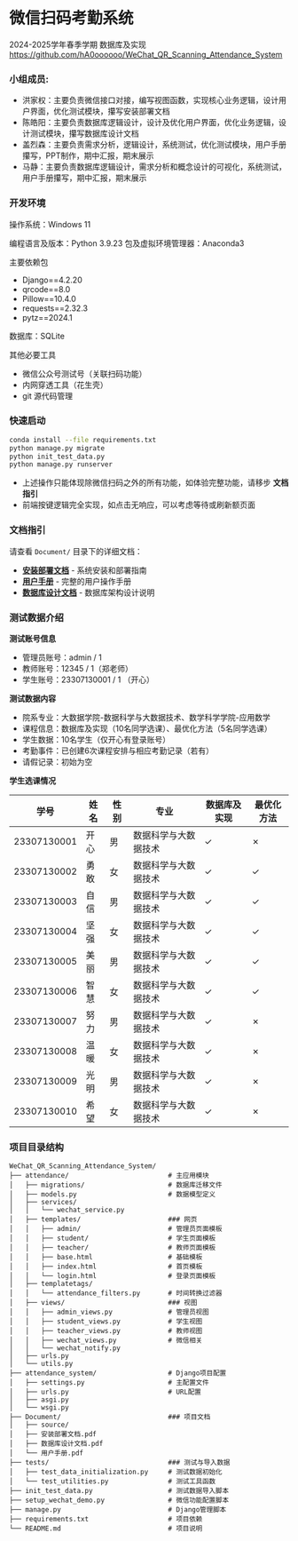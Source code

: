 # 微信扫码考勤系统

2024-2025学年春季学期 数据库及实现  
https://github.com/hA0oooooo/WeChat_QR_Scanning_Attendance_System

### 小组成员: 
* 洪家权：主要负责微信接口对接，编写视图函数，实现核心业务逻辑，设计用户界面，优化测试模块，攥写安装部署文档
* 陈皓阳：主要负责数据库逻辑设计，设计及优化用户界面，优化业务逻辑，设计测试模块，攥写数据库设计文档
* 盖烈森：主要负责需求分析，逻辑设计，系统测试，优化测试模块，用户手册攥写，PPT制作，期中汇报，期末展示
* 马静：主要负责数据库逻辑设计，需求分析和概念设计的可视化，系统测试，用户手册攥写，期中汇报，期末展示

### 开发环境

操作系统：Windows 11

编程语言及版本：Python 3.9.23
包及虚拟环境管理器：Anaconda3

主要依赖包
* Django==4.2.20
* qrcode==8.0
* Pillow==10.4.0
* requests==2.32.3
* pytz==2024.1 

数据库：SQLite

其他必要工具
* 微信公众号测试号（关联扫码功能）
* 内网穿透工具（花生壳）
* git 源代码管理


### 快速启动

```bash
conda install --file requirements.txt
python manage.py migrate 
python init_test_data.py
python manage.py runserver
```
* 上述操作只能体现除微信扫码之外的所有功能，如体验完整功能，请移步 **文档指引**
* 前端按键逻辑完全实现，如点击无响应，可以考虑等待或刷新额页面

### 文档指引

请查看 `Document/` 目录下的详细文档：

- **[安装部署文档](Document/安装部署文档.pdf)** - 系统安装和部署指南
- **[用户手册](Document/用户手册.pdf)** - 完整的用户操作手册
- **[数据库设计文档](Document/数据库设计文档.pdf)** - 数据库架构设计说明


### 测试数据介绍

**测试账号信息**
- 管理员账号：admin / 1
- 教师账号：12345 / 1（郑老师）
- 学生账号：23307130001 / 1 （开心）

**测试数据内容**
- 院系专业：大数据学院-数据科学与大数据技术、数学科学学院-应用数学
- 课程信息：数据库及实现（10名同学选课）、最优化方法（5名同学选课）
- 学生数据：10名学生（仅开心有登录账号）
- 考勤事件：已创建6次课程安排与相应考勤记录（若有）
- 请假记录：初始为空

**学生选课情况**

| 学号 | 姓名 | 性别 | 专业 | 数据库及实现 | 最优化方法 |
|------|------|------|------|-------------|-----------|
| 23307130001 | 开心 | 男 | 数据科学与大数据技术 | ✓ | ✗ |
| 23307130002 | 勇敢 | 女 | 数据科学与大数据技术 | ✓ | ✓ |
| 23307130003 | 自信 | 男 | 数据科学与大数据技术 | ✓ | ✓ |
| 23307130004 | 坚强 | 女 | 数据科学与大数据技术 | ✓ | ✓ |
| 23307130005 | 美丽 | 男 | 数据科学与大数据技术 | ✓ | ✓ |
| 23307130006 | 智慧 | 女 | 数据科学与大数据技术 | ✓ | ✓ |
| 23307130007 | 努力 | 男 | 数据科学与大数据技术 | ✓ | ✗ |
| 23307130008 | 温暖 | 女 | 数据科学与大数据技术 | ✓ | ✗ |
| 23307130009 | 光明 | 男 | 数据科学与大数据技术 | ✓ | ✗ |
| 23307130010 | 希望 | 女 | 数据科学与大数据技术 | ✓ | ✗ |


### 项目目录结构

```
WeChat_QR_Scanning_Attendance_System/
├── attendance/                         # 主应用模块
│   ├── migrations/                     # 数据库迁移文件
│   ├── models.py                       # 数据模型定义
│   ├── services/                       
│   │   └── wechat_service.py           
│   ├── templates/                      ### 网页
│   │   ├── admin/                      # 管理员页面模板
│   │   ├── student/                    # 学生页面模板
│   │   ├── teacher/                    # 教师页面模板
│   │   ├── base.html                   # 基础模板
│   │   ├── index.html                  # 首页模板
│   │   └── login.html                  # 登录页面模板
│   ├── templatetags/                  
│   │   └── attendance_filters.py       # 时间转换过滤器
│   ├── views/                          ### 视图
│   │   ├── admin_views.py              # 管理员视图
│   │   ├── student_views.py            # 学生视图
│   │   ├── teacher_views.py            # 教师视图
│   │   ├── wechat_views.py             # 微信相关
│   │   └── wechat_notify.py            
│   ├── urls.py                         
│   └── utils.py                        
├── attendance_system/                  # Django项目配置
│   ├── settings.py                     # 主配置文件
│   ├── urls.py                         # URL配置
│   ├── asgi.py                         
│   └── wsgi.py                        
├── Document/                           ### 项目文档
│   ├── source/                         
│   ├── 安装部署文档.pdf                
│   ├── 数据库设计文档.pdf              
│   └── 用户手册.pdf                   
├── tests/                              ### 测试与导入数据
│   ├── test_data_initialization.py     # 测试数据初始化
│   └── test_utilities.py               # 测试工具函数
├── init_test_data.py                   # 测试数据导入脚本
├── setup_wechat_demo.py                # 微信功能配置脚本 
├── manage.py                           # Django管理脚本
├── requirements.txt                    # 项目依赖
└── README.md                           # 项目说明
```

